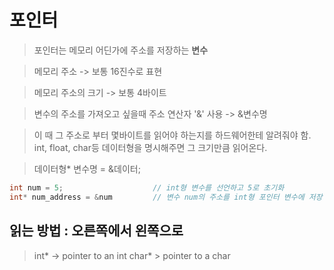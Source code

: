 # 포인터

> 포인터는 메모리 어딘가에 주소를 저장하는 **변수**   

> 메모리 주소 -> 보통 16진수로 표현  

> 메모리 주소의 크기 -> 보통 4바이트   

> 변수의 주소를 가져오고 싶을때 주소 연산자 '&' 사용 -> &변수명  

> 이 때 그 주소로 부터 몇바이트를 읽어야 하는지를 하드웨어한테 알려줘야 함.  
> int, float, char등 데이터형을 명시해주면 그 크기만큼 읽어온다.

> 데이터형* 변수명 = &데이터; 


```c
int num = 5;                    // int형 변수를 선언하고 5로 초기화
int* num_address = &num         // 변수 num의 주소를 int형 포인터 변수에 저장 데이터형의 크기만큼 읽어온다.
```

## 읽는 방법 : 오른쪽에서 왼쪽으로
> int* -> pointer to an int
> char* > pointer to a char


